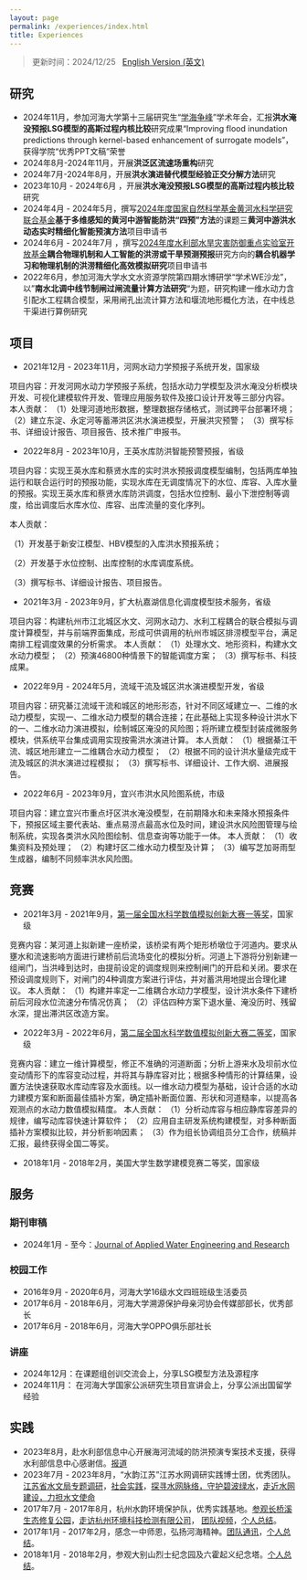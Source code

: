 ```yaml
---
layout: page
permalink: /experiences/index.html
title: Experiences
---
```


> 更新时间：2024/12/25 &nbsp; [English Version (英文)](https://lujiabo98.github.io/file/experiences_en/)

## 研究

- 2024年11月，参加河海大学第十三届研究生“[学海争峰](https://mp.weixin.qq.com/s/cDz5eRM37XqrHK-ksNk_mA)”学术年会，汇报**洪水淹没预报LSG模型的高斯过程内核比较**研究成果“Improving flood inundation predictions through kernel-based enhancement of surrogate models”，获得学院“优秀PPT文稿”荣誉
- 2024年8月-2024年11月，开展**洪泛区流速场重构**研究
- 2024年7月-2024年8月，开展**洪水演进替代模型经验正交分解方法**研究
- 2023年10月 - 2024年6月 ，开展**洪水淹没预报LSG模型的高斯过程内核比较**研究<br>
- 2024年4月 - 2024年5月，撰写[2024年度国家自然科学基金黄河水科学研究联合基金](https://www.nsfc.gov.cn/publish/portal0/tab434/info92406.htm)**基于多维感知的黄河中游智能防洪“四预”方法**的课题三**黄河中游洪水动态实时精细化智能预演方法**项目申请书<br>
- 2024年6月  - 2024年7月 ，撰写[2024年度水利部水旱灾害防御重点实验室开放基金](http://www.nhri.cn/art/2024/6/17/art_33_76659.html)**耦合物理机制和人工智能的洪涝或干旱预测预报**研究方向的**耦合机器学习和物理机制的洪涝精细化高效模拟研究**项目申请书
- 2022年6月，参加河海大学水文水资源学院第四期水博研学“学术WE沙龙”，以”**南水北调中线节制闸过闸流量计算方法研究**“为题，研究构建一维水动力含引配水工程耦合模型，采用闸孔出流计算方法和堰流地形概化方法，在中线总干渠进行算例研究



## 项目

- 2021年12月 - 2023年11月，河网水动力学预报子系统开发，国家级

项目内容：开发河网水动力学预报子系统，包括水动力学模型及洪水淹没分析模块开发、可视化建模软件开发、管理应用服务软件及接口设计开发等三部分内容。
本人贡献：
（1）处理河道地形数据，整理数据存储格式，测试跨平台部署环境；
（2）建立东淀、永定河等蓄滞洪区洪水演进模型，开展洪灾预警；
（3）撰写标书、详细设计报告、项目报告、技术推广申报书。

- 2022年8月 - 2023年10月，王英水库防洪智能预警预报，省级

项目内容：实现王英水库和蔡贤水库的实时洪水预报调度模型编制，包括两库单独运行和联合运行时的预报功能，实现水库在无调度情况下的水位、库容、入库水量的预报。实现王英水库和蔡贤水库防洪调度，包括水位控制、最小下泄控制等调度，给出调度后水库水位、库容、出库流量的变化序列。

本人贡献：

（1）开发基于新安江模型、HBV模型的入库洪水预报系统；

（2）开发基于水位控制、出库控制的水库调度系统。

（3）撰写标书、详细设计报告、项目报告。

- 2021年3月 - 2023年9月，扩大杭嘉湖信息化调度模型技术服务，省级

项目内容：构建杭州市江北城区水文、河网水动力、水利工程耦合的联合模拟与调度计算模型，并与前端界面集成，形成可供调用的杭州市城区排涝模型平台，满足南排工程调度效果的分析需求。
本人贡献：
（1）处理水文、地形资料，构建水文水动力模型；
（2）预演46800种情景下的智能调度方案；
（3）撰写标书、科技成果。

- 2022年9月 - 2024年5月，流域干流及城区洪水演进模型开发，省级

项目内容：研究綦江流域干流和城区的地形形态，针对不同区域建立一、二维的水动力模型，实现一、二维水动力模型的耦合连接；在此基础上实现多种设计洪水下的一、二维水动力演进模拟，绘制城区淹没的风险图；将所建立模型封装成微服务模块，供系统平台集成调用实现按需洪水演进计算。
本人贡献：
（1）根据綦江干流、城区地形建立一二维耦合水动力模型；
（2）根据不同的设计洪水量级完成干流及城区的洪水演进过程模拟；
（3）撰写标书、详细设计、工作大纲、进展报告。

- 2022年6月 - 2023年9月，宜兴市洪水风险图系统，市级

项目内容：建立宜兴市重点圩区洪水淹没模型，在前期降水和未来降水预报条件下，预报区域主要代表站、重点易涝点最高水位及时间，建设洪水风险图管理与绘制系统，实现各类洪水风险图绘制、信息查询等功能于一体。
本人贡献：
（1）收集资料及预处理；
（2）构建圩区二维水动力模型及计算；
（3）编写芝加哥雨型生成器，编制不同频率洪水风险图。



## 竞赛

- 2021年3月 - 2021年9月，[第一届全国水科学数值模拟创新大赛一等奖](https://mp.weixin.qq.com/s?src=11&timestamp=1726997689&ver=5522&signature=drRpqROYIOv0TXR4KvlN0sPYYJb031p0bEyvvswJbNU-*Gxi2IF0WY3GauV7uHrCLNrV1ugavzMXvOocmZMpB0nQlQYAt3vjYPiJOXpV*Mvuvlb5oVUsMh8-p8KTn*K7&new=1)，国家级

竞赛内容：某河道上拟新建一座桥梁，该桥梁有两个矩形桥墩位于河道内。要求从壅水和流速影响方面进行建桥前后流场变化的模拟分析。河道上下游将分别新建一组闸门，当洪峰到达时，由提前设定的调度规则来控制闸门的开启和关闭。要求在预设调度规则下，对闸门的4种调度方案进行评估，并对蓄洪用地提出合理化建议。
本人贡献：
（1）构建并率定一二维耦合水动力学模型，设计洪水条件下建桥前后河段水位流速分布情况仿真；
（2）评估四种方案下退水量、淹没历时、残留水深，提出滞洪区改造方案。

- 2022年3月 - 2022年6月，[第二届全国水科学数值模拟创新大赛二等奖](https://mp.weixin.qq.com/s?src=11&timestamp=1726997689&ver=5522&signature=drRpqROYIOv0TXR4KvlN0sPYYJb031p0bEyvvswJbNVyDYnxTzSw*XnbBA6QW2wDGBePGGS0nXiaZFOpSAQpi2JX*zX2XPUWjKF6ksLJP9LU3ih2OAhr5TWBG*8n5ZRe&new=1)，国家级

竞赛内容：建立一维计算模型，修正不准确的河道断面；分析上游来水及坝前水位变动情形下的库容变动过程，并将其与静库容对比；根据多种情形的计算结果，设置方法快速获取水库动库容及水面线。以一维水动力模型为基础，设计合适的水动力建模方案和断面最佳插补方案，确定插补断面位置、形状和河道糙率，以提高各观测点的水动力数值模拟精度。
本人贡献：
（1）分析动库容与相应静库容差异的规律，编写动库容快速计算软件；
（2）应用自主研发系统构建模型，对多种断面插补方案模拟比较，并分析影响因素；
（3）作为组长协调组员分工合作，统稿并汇报，最终获得全国二等奖。

- 2018年1月 - 2018年2月，美国大学生数学建模竞赛二等奖，国家级



## 服务

### 期刊审稿

- 2024年1月 - 至今：[Journal of Applied Water Engineering and Research](https://www.tandfonline.com/journals/tjaw20)



### 校园工作

- 2016年9月 - 2020年6月，河海大学16级水文四班班级生活委员
- 2017年6月 - 2018年6月，河海大学溯源保护母亲河协会传媒部部长，优秀部长
- 2017年6月 - 2018年6月，河海大学OPPO俱乐部社长<br>



### 讲座

- 2024年12月：在课题组创训交流会上，分享LSG模型方法及源程序
- 2024年11月： 在河海大学国家公派研究生项目宣讲会上，分享公派出国留学经验



## 实践

- 2023年8月，赴水利部信息中心开展海河流域的防洪预演专案技术支援，获得水利部信息中心感谢信。[报道](https://shxy.hhu.edu.cn/post/3973)
- 2023年7月 - 2023年8月，“水韵江苏”江苏水网调研实践博士团，优秀团队。[江苏省水文局专题调研](https://shxy.hhu.edu.cn/2023/0718/c3462a263717/page.htm)，[社会实践](https://mp.weixin.qq.com/s?__biz=MzIyMjQ0MzAyOQ==&mid=2247542076&idx=1&sn=58c71f3dd04963c40dbcf96f268b40b4&chksm=e82f0646df588f5055970bcdaff098c58c2b89d55f328d34647a94f2b79c28ed8fba5878ae7b&mpshare=1&scene=23&srcid=0725n63ZG0nfpS4AzhvoJ5yH&sharer_sharetime=1690275453281&sharer_shareid=07e699e99ef7214cbbbbdd8274e03052#rd)，[探寻水网脉络，守护碧波绿水](https://xiaoyuan.cycnet.com.cn/s?uid=7579456&app_version=1.4.9&sid=1573508&time=1692069273&signature=k5yNLlPgo6r98RX0bMW7Y9yqDCK3X3W7KEVpwGOxvAqDZzBJdm&sign=67767027d706ab88dc6fed7264fa3e8a#)，[走近水网建设，力担水文使命](https://mp.weixin.qq.com/s?__biz=Mzg4MjY2NzMxOA==&mid=2247489507&idx=1&sn=579e1bbfaf85d38e77da2e6e1a5da121&chksm=cf526dbaf825e4ac4d1b0582971cae40c33e0b5cc3c1d22743b11369c3653860bb6c10dd4d24&mpshare=1&scene=23&srcid=0815zFi8EFwWClTVlJqpmT58&sharer_sharetime=1692069445110&sharer_shareid=638b2a9b6a43018a5b97d25800c3b725#rd)
- 2017年7月 - 2017年8月，杭州水韵环境保护队，优秀实践基地。[参观长桥溪生态修复公园](https://shxy.hhu.edu.cn/2017/0711/c3463a53685/page.htm)，[走访杭州环境科技检测有限公司](https://shxy.hhu.edu.cn/2017/0708/c3463a53654/page.htm)， [团队视频](https://www.bilibili.com/video/BV1Ex411B72r/)，[个人总结](https://lujiabo98.github.io/blogs/practice2_personal)。
- 2017年1月 - 2017年2月，感念一中师恩，弘扬河海精神。[团队通讯](https://lujiabo98.github.io/blogs/practice1_team)，[个人总结](https://lujiabo98.github.io/blogs/practice1_personal)。
- 2018年1月 - 2018年2月，参观大别山烈士纪念园及六霍起义纪念塔。[个人总结](https://lujiabo98.github.io/blogs/practice3_personal)。

